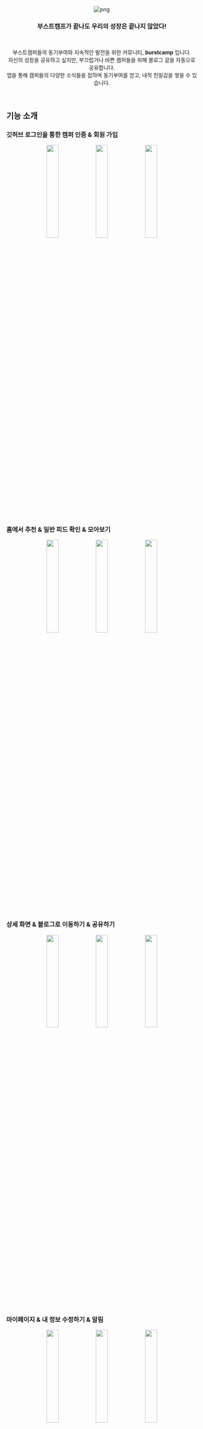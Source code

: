 
<div align="center">
    
![png](https://user-images.githubusercontent.com/71776532/208285142-118def96-ecd0-4199-8c87-1bc8b00201ec.png)

  ### **부스트캠프가 끝나도 우리의 성장은 끝나지 않았다!**    
  
  <br/>
  
  부스트캠퍼들의 동기부여와 지속적인 발전을 위한 커뮤니티, **burstcamp** 입니다.    
  자신의 성장을 공유하고 싶지만, 부끄럽거나 바쁜 캠퍼들을 위해 블로그 글을 자동으로 공유합니다.   
  앱을 통해 캠퍼들의 다양한 소식들을 접하며 동기부여를 얻고, 내적 친밀감을 쌓을 수 있습니다.  

</div>

<br>

## 기능 소개

### 깃허브 로그인을 통한 캠퍼 인증 & 회원 가입

<div align = "center">
  <img width="25%" src="https://user-images.githubusercontent.com/71776532/208287925-7ef953c6-b1a1-4435-b4b7-878538183cd0.png">
  <img width="25%" src="https://user-images.githubusercontent.com/71776532/208287852-ae8dc404-f8d4-4d6f-8915-a2c19d89beba.png">
  <img width="25%" src="https://user-images.githubusercontent.com/71776532/208287865-56be2fb5-221a-48f6-9586-3abf56eb89c7.png">
</div>

### 홈에서 추천 & 일반 피드 확인 & 모아보기

<div align = "center">
  <img width="25%" src="https://user-images.githubusercontent.com/71776532/208287948-a3696088-0775-4b5f-962b-1c3a9415bd87.gif">
  <img width="25%" src="https://user-images.githubusercontent.com/71776532/208287942-2637bf45-232f-4626-adeb-9cc136a994d7.gif">
  <img width="25%" src="https://user-images.githubusercontent.com/71776532/208287865-56be2fb5-221a-48f6-9586-3abf56eb89c7.png">
</div>

### 상세 화면 & 블로그로 이동하기 & 공유하기
<div align = "center">
  <img width="25%" src="https://user-images.githubusercontent.com/71776532/208288391-86d71190-a22b-44c6-9fb2-356004bd099c.png">
  <img width="25%" src="https://user-images.githubusercontent.com/71776532/208288395-f548727a-ab02-43f8-b603-fdb03716fbca.png">
  <img width="25%" src="https://user-images.githubusercontent.com/71776532/208288393-33429921-9699-4847-b12a-7f32176cf3b7.png">
</div>

### 마이페이지 & 내 정보 수정하기 & 알림

<div align = "center">
  <img width="25%" src="https://user-images.githubusercontent.com/71776532/208288405-9871fcf8-753c-43f7-b7cf-de47284aaeff.png">
  <img width="25%" src="https://user-images.githubusercontent.com/71776532/208288525-77f4fffa-d030-4f76-9b9f-fbe9ec293588.png">
  <img width="25%" src="https://user-images.githubusercontent.com/71776532/208288511-486aafaa-00cf-4832-ad5b-6ec2a414de8a.png">
</div>

### 라이트 모드 & 다크 모드

<div align = "center">
  <img width="25%" src="https://user-images.githubusercontent.com/71776532/208288572-f7ffb2a2-cefc-4ad8-9977-c51d17975f1e.png">
  <img width="25%" src="https://user-images.githubusercontent.com/71776532/208288405-9871fcf8-753c-43f7-b7cf-de47284aaeff.png">
</div>

<div align = "center">
  <img width="25%" src="https://user-images.githubusercontent.com/71776532/208288567-5a6d13aa-51bb-4934-b95d-e05d3a55d95d.png">
  <img width="25%" src="https://user-images.githubusercontent.com/71776532/208288562-3ab0631a-7fbd-41bf-a178-adc865afae37.png">
</div>


<br>

## 앱 아키텍쳐
### MVVM-C
<div align = "center">
<img src="https://i.imgur.com/ENwuMdN.png" width=800>   
</div>

<br>

## 기술 스택
<div align = "center">
<img src="https://user-images.githubusercontent.com/39167842/208283515-9f5ec078-9f1d-47b7-8af5-ef5de0c2e88f.png" width=1000>
</div>

## 기술적 도전

### <a href ="">📮 RSS로 블로그 글 가져오기 </a> 

### <a href ="">🚜 Swift Combine로 비동기 이벤트 처리하기</a> 

### <a href ="">🏞️ 메모리 관리를 위한 이미지 캐싱과 다운 샘플링</a> 

### <a href ="">🔥 No 서버, Yes Firebase</a> 

### <a href ="">∞ 가로 세로 무한 스크롤</a> 

### <a href ="">🛵 간편한 서버 데이터 관리를 위한 Fetcher</a> 

### <a href ="">🖥️ 가독성 좋은 WebView를 위한 HTML 파싱</a> 

### <a href ="">📣 하루에 한 번 최신 피드를 전해주는 푸시 알림</a> 

### <a href ="">🟢 Github Action을 사용한 빌드 테스트 자동화 </a> 

### <a href ="">⚒️ Swift Lint Auto로 코딩 스타일 통일하기</a>

### <a href ="">📑 코딩의 효율을 높여주는 XC Template</a> 

<br>

## 팀원 소개
|[<img src = "https://avatars.githubusercontent.com/u/54696445?v=4" width = 200 height = 200 />](https://github.com/Kim-Coding)|[<img src = "https://avatars.githubusercontent.com/u/71776532?v=4" width = 200 height = 200 />](https://github.com/never-better)|[<img src = "https://avatars.githubusercontent.com/u/46219689?v=4" width = 200 height = 200 />](https://github.com/sseungmn)|[<img src = "https://avatars.githubusercontent.com/u/39167842?v=4" width = 200 height = 200 />](https://github.com/NEULiee)|
|:---:|:---:|:---:|:---:|
|[S002](https://github.com/Kim-Coding)|[S011](https://github.com/never-better)|[S031](https://github.com/sseungmn)|[S057](https://github.com/NEULiee)|
|[김기훈](https://github.com/Kim-Coding)|[김유탁](https://github.com/never-better)|[오승민](https://github.com/sseungmn)|[하늘이](https://github.com/NEULiee)|

